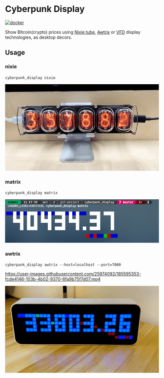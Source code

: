 # Cyberpunk Display

[![docker](https://img.shields.io/docker/v/westxu/cyberpunk_display/latest?label=docker&logo=docker&style=for-the-badge)](https://hub.docker.com/r/westxu/cyberpunk_display)

Show Bitcoin(crypto) prices using [Nixie tube](https://en.wikipedia.org/wiki/Nixie_tube), [Awtrix](https://github.com/awtrix) or [VFD](https://en.wikipedia.org/wiki/Vacuum_fluorescent_display) display technologies, as desktop decors.

## Usage

### nixie

`cyberpunk_display nixie`

![Nixie Tube](nixie.gif)

### matrix

`cyberpunk_display matrix`

![Matrix](matrix.gif)

### awtrix

`cyberpunk_display awtrix --host=localhost --port=7000`

https://user-images.githubusercontent.com/25974092/185595353-fcde4146-103b-4b02-9370-6fa9b75f7d07.mp4

![Awtrix](awtrix.gif)

